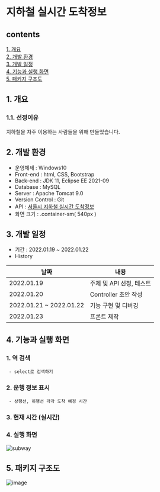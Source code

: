 # 지하철 실시간 도착정보
## contents
[1. 개요](#1-개요)  
[2. 개발 환경](#2-개발-환경)  
[3. 개발 일정](#3-개발-일정)  
[4. 기능과 실행 화면](#4-기능과-실행-화면)  
[5. 패키지 구조도](#5-패키지-구조도)  


## 1. 개요
### 1.1. 선정이유
지하철을 자주 이용하는 사람들을 위해 만들었습니다.

## 2. 개발 환경
- 운영체제 : Windows10
- Front-end : html, CSS, Bootstrap
- Back-end : JDK 11, Eclipse EE 2021-09
- Database : MySQL
- Server : Apache Tomcat 9.0
- Version Control : Git
- API : [서울시 지하철 실시간 도착정보](https://data.seoul.go.kr/dataList/OA-12764/F/1/datasetView.do)
- 화면 크기 : .container-sm( 540px )

## 3. 개발 일정
- 기간 : 2022.01.19 ~ 2022.01.22  
- History

|날짜|내용|
|----|----|
|2022.01.19|주제 및 API 선정, 테스트|
|2022.01.20|Controller 초안 작성|
|2022.01.21 ~ 2022.01.22|기능 구현 및 디버깅|
|2022.01.23|프론트 제작|

## 4. 기능과 실행 화면
### 1. 역 검색
     - select로 검색하기
### 2. 운행 정보 표시
     - 상행선, 하행선 각각 도착 예정 시간
### 3. 현재 시간 (실시간)
### 4. 실행 화면
![subway](https://user-images.githubusercontent.com/88884623/155671346-086f6cf1-d77a-489a-8944-c5032862cb0c.gif)

## 5. 패키지 구조도
     

  ![image](https://user-images.githubusercontent.com/88884623/155670411-e3840721-ecf5-49e8-9d20-622785509d4d.png)
  




